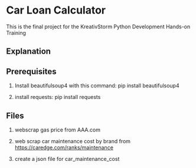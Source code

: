 # Car Loan Calculator

This is the final project for the KreativStorm Python Development Hands-on Training

## Explanation


## Prerequisites
1. Install beautifulsoup4 with this command:
    pip install beautifulsoup4

2. install requests:
    pip install requests

## Files
1. webscrap gas price from AAA.com

2. web scrap car maintenance cost by brand from https://caredge.com/ranks/maintenance

3. create a json file for car_maintenance_cost



